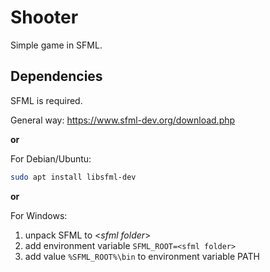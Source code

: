 # Shooter

Simple game in SFML.

## Dependencies

SFML is required.

General way: https://www.sfml-dev.org/download.php

**or**

For Debian/Ubuntu:

```bash
sudo apt install libsfml-dev
```

**or**

For Windows:

1. unpack SFML to <*sfml folder*>
2. add environment variable `SFML_ROOT=<sfml folder>`
3. add value `%SFML_ROOT%\bin` to environment variable PATH
